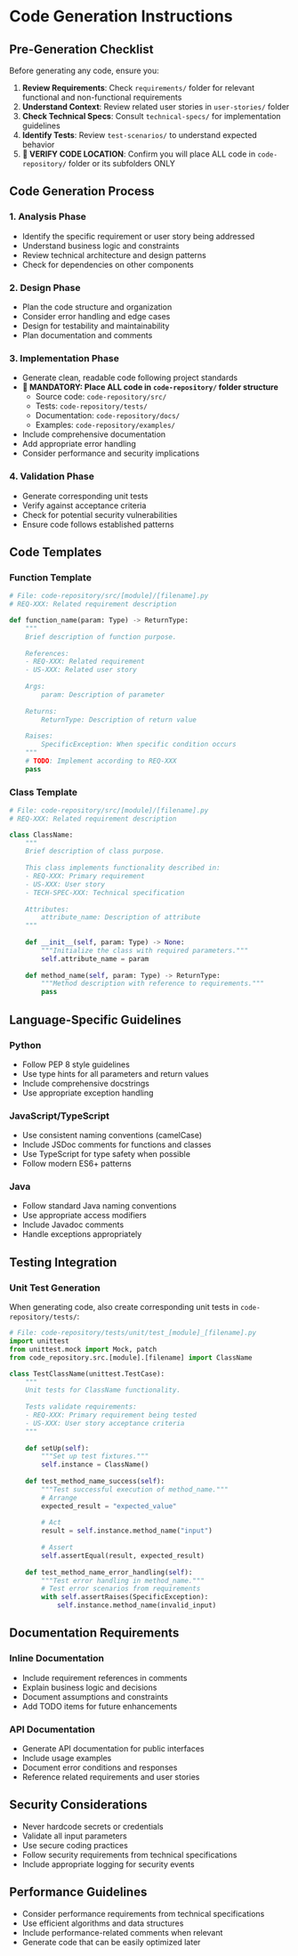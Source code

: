 # Code Generation Instructions

## Pre-Generation Checklist
Before generating any code, ensure you:

1. **Review Requirements**: Check `requirements/` folder for relevant functional and non-functional requirements
2. **Understand Context**: Review related user stories in `user-stories/` folder
3. **Check Technical Specs**: Consult `technical-specs/` for implementation guidelines
4. **Identify Tests**: Review `test-scenarios/` to understand expected behavior
5. **🚨 VERIFY CODE LOCATION**: Confirm you will place ALL code in `code-repository/` folder or its subfolders ONLY

## Code Generation Process

### 1. Analysis Phase
- Identify the specific requirement or user story being addressed
- Understand business logic and constraints
- Review technical architecture and design patterns
- Check for dependencies on other components

### 2. Design Phase
- Plan the code structure and organization
- Consider error handling and edge cases
- Design for testability and maintainability
- Plan documentation and comments

### 3. Implementation Phase
- Generate clean, readable code following project standards
- **🚨 MANDATORY: Place ALL code in `code-repository/` folder structure**
  - Source code: `code-repository/src/`
  - Tests: `code-repository/tests/`
  - Documentation: `code-repository/docs/`
  - Examples: `code-repository/examples/`
- Include comprehensive documentation
- Add appropriate error handling
- Consider performance and security implications

### 4. Validation Phase
- Generate corresponding unit tests
- Verify against acceptance criteria
- Check for potential security vulnerabilities
- Ensure code follows established patterns

## Code Templates

### Function Template
```python
# File: code-repository/src/[module]/[filename].py
# REQ-XXX: Related requirement description

def function_name(param: Type) -> ReturnType:
    """
    Brief description of function purpose.
    
    References:
    - REQ-XXX: Related requirement
    - US-XXX: Related user story
    
    Args:
        param: Description of parameter
        
    Returns:
        ReturnType: Description of return value
        
    Raises:
        SpecificException: When specific condition occurs
    """
    # TODO: Implement according to REQ-XXX
    pass
```

### Class Template
```python
# File: code-repository/src/[module]/[filename].py
# REQ-XXX: Related requirement description

class ClassName:
    """
    Brief description of class purpose.
    
    This class implements functionality described in:
    - REQ-XXX: Primary requirement
    - US-XXX: User story
    - TECH-SPEC-XXX: Technical specification
    
    Attributes:
        attribute_name: Description of attribute
    """
    
    def __init__(self, param: Type) -> None:
        """Initialize the class with required parameters."""
        self.attribute_name = param
    
    def method_name(self, param: Type) -> ReturnType:
        """Method description with reference to requirements."""
        pass
```

## Language-Specific Guidelines

### Python
- Follow PEP 8 style guidelines
- Use type hints for all parameters and return values
- Include comprehensive docstrings
- Use appropriate exception handling

### JavaScript/TypeScript
- Use consistent naming conventions (camelCase)
- Include JSDoc comments for functions and classes
- Use TypeScript for type safety when possible
- Follow modern ES6+ patterns

### Java
- Follow standard Java naming conventions
- Use appropriate access modifiers
- Include Javadoc comments
- Handle exceptions appropriately

## Testing Integration

### Unit Test Generation
When generating code, also create corresponding unit tests in `code-repository/tests/`:

```python
# File: code-repository/tests/unit/test_[module]_[filename].py
import unittest
from unittest.mock import Mock, patch
from code_repository.src.[module].[filename] import ClassName

class TestClassName(unittest.TestCase):
    """
    Unit tests for ClassName functionality.
    
    Tests validate requirements:
    - REQ-XXX: Primary requirement being tested
    - US-XXX: User story acceptance criteria
    """
    
    def setUp(self):
        """Set up test fixtures."""
        self.instance = ClassName()
    
    def test_method_name_success(self):
        """Test successful execution of method_name."""
        # Arrange
        expected_result = "expected_value"
        
        # Act
        result = self.instance.method_name("input")
        
        # Assert
        self.assertEqual(result, expected_result)
    
    def test_method_name_error_handling(self):
        """Test error handling in method_name."""
        # Test error scenarios from requirements
        with self.assertRaises(SpecificException):
            self.instance.method_name(invalid_input)
```

## Documentation Requirements

### Inline Documentation
- Include requirement references in comments
- Explain business logic and decisions
- Document assumptions and constraints
- Add TODO items for future enhancements

### API Documentation
- Generate API documentation for public interfaces
- Include usage examples
- Document error conditions and responses
- Reference related requirements and user stories

## Security Considerations
- Never hardcode secrets or credentials
- Validate all input parameters
- Use secure coding practices
- Follow security requirements from technical specifications
- Include appropriate logging for security events

## Performance Guidelines
- Consider performance requirements from technical specifications
- Use efficient algorithms and data structures
- Include performance-related comments when relevant
- Generate code that can be easily optimized later